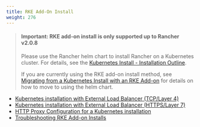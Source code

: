 ```yaml
---
title: RKE Add-On Install
weight: 276
---
```


> #### **Important: RKE add-on install is only supported up to Rancher v2.0.8**
>
>Please use the Rancher helm chart to install Rancher on a Kubernetes cluster. For details, see the [Kubernetes Install - Installation Outline]({{<baseurl>}}/rancher/v2.x/en/installation/options/helm2/#installation-outline).
>
>If you are currently using the RKE add-on install method, see [Migrating from a Kubernetes Install with an RKE Add-on]({{<baseurl>}}/rancher/v2.x/en/upgrades/upgrades/migrating-from-rke-add-on/) for details on how to move to using the helm chart.


* [Kubernetes installation with External Load Balancer (TCP/Layer 4)]({{<baseurl>}}/rancher/v2.x/en/installation/options/helm2/rke-add-on/layer-4-lb)
* [Kubernetes installation with External Load Balancer (HTTPS/Layer 7)]({{<baseurl>}}/rancher/v2.x/en/installation/options/helm2/rke-add-on/layer-7-lb)
* [HTTP Proxy Configuration for a Kubernetes installation]({{<baseurl>}}/rancher/v2.x/en/installation/options/helm2/rke-add-on/proxy/)
* [Troubleshooting RKE Add-on Installs]({{<baseurl>}}/rancher/v2.x/en/installation/options/helm2/rke-add-on/troubleshooting/)
